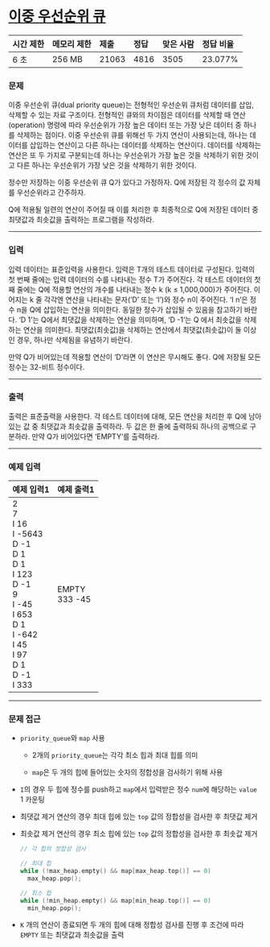 # [이중 우선순위 큐](https://www.acmicpc.net/problem/7662)

<div align = center>

| 시간 제한 | 메모리 제한 | 제출  | 정답 | 맞은 사람 | 정답 비율 |
| :-------- | :---------- | :---- | :--- | :-------- | :-------- |
| 6 초      | 256 MB      | 21063 | 4816 | 3505      | 23.077%   |

</div>

### 문제

이중 우선순위 큐(dual priority queue)는 전형적인 우선순위 큐처럼 데이터를 삽입, 삭제할 수 있는 자료 구조이다. 전형적인 큐와의 차이점은 데이터를 삭제할 때 연산(operation) 명령에 따라 우선순위가 가장 높은 데이터 또는 가장 낮은 데이터 중 하나를 삭제하는 점이다. 이중 우선순위 큐를 위해선 두 가지 연산이 사용되는데, 하나는 데이터를 삽입하는 연산이고 다른 하나는 데이터를 삭제하는 연산이다. 데이터를 삭제하는 연산은 또 두 가지로 구분되는데 하나는 우선순위가 가장 높은 것을 삭제하기 위한 것이고 다른 하나는 우선순위가 가장 낮은 것을 삭제하기 위한 것이다. 

정수만 저장하는 이중 우선순위 큐 Q가 있다고 가정하자. Q에 저장된 각 정수의 값 자체를 우선순위라고 간주하자. 

Q에 적용될 일련의 연산이 주어질 때 이를 처리한 후 최종적으로 Q에 저장된 데이터 중 최댓값과 최솟값을 출력하는 프로그램을 작성하라.

---

### 입력

입력 데이터는 표준입력을 사용한다. 입력은 T개의 테스트 데이터로 구성된다. 입력의 첫 번째 줄에는 입력 데이터의 수를 나타내는 정수 T가 주어진다. 각 테스트 데이터의 첫째 줄에는 Q에 적용할 연산의 개수를 나타내는 정수 k (k ≤ 1,000,000)가 주어진다. 이어지는 k 줄 각각엔 연산을 나타내는 문자(‘D’ 또는 ‘I’)와 정수 n이 주어진다. ‘I n’은 정수 n을 Q에 삽입하는 연산을 의미한다. 동일한 정수가 삽입될 수 있음을 참고하기 바란다. ‘D 1’는 Q에서 최댓값을 삭제하는 연산을 의미하며, ‘D -1’는 Q 에서 최솟값을 삭제하는 연산을 의미한다. 최댓값(최솟값)을 삭제하는 연산에서 최댓값(최솟값)이 둘 이상인 경우, 하나만 삭제됨을 유념하기 바란다.

만약 Q가 비어있는데 적용할 연산이 ‘D’라면 이 연산은 무시해도 좋다. Q에 저장될 모든 정수는 32-비트 정수이다. 

---

### 출력

출력은 표준출력을 사용한다. 각 테스트 데이터에 대해, 모든 연산을 처리한 후 Q에 남아 있는 값 중 최댓값과 최솟값을 출력하라. 두 값은 한 줄에 출력하되 하나의 공백으로 구분하라. 만약 Q가 비어있다면 ‘EMPTY’를 출력하라.

---

### 예제 입력

| 예제 입력1                                                                                                                                                         | 예제 출력1        |
| :----------------------------------------------------------------------------------------------------------------------------------------------------------------- | :---------------- |
| 2<br/>7<br/>I 16<br/>I -5643<br/>D -1<br/>D 1<br/>D 1<br/>I 123<br/>D -1<br/>9<br/>I -45<br/>I 653<br/>D 1<br/>I -642<br/>I 45<br/>I 97<br/>D 1<br/>D -1<br/>I 333 | EMPTY<br/>333 -45 |

---

### 문제 접근

  - `priority_queue`와 `map` 사용

    - 2개의 `priority_queue`는 각각 최소 힙과 최대 힙를 의미

    - `map`은 두 개의 힙에 들어있는 숫자의 정합성을 검사하기 위해 사용

  - `I`의 경우 두 힙에 정수를 push하고 `map`에서 입력받은 정수 `num`에 해당하는 `value` 1 카운팅

  - 최댓값 제거 연산의 경우 최대 힙에 있는 `top` 값의 정합성을 검사한 후 최댓값 제거

  - 최솟값 제거 연산의 경우 최소 힙에 있는 `top` 값의 정합성을 검사한 후 최솟값 제거

    ```cpp
    // 각 힙의 정합성 검사

    // 최대 힙
    while (!max_heap.empty() && map[max_heap.top()] == 0)
      max_heap.pop();
    
    // 최소 힙
    while (!min_heap.empty() && map[min_heap.top()] == 0)
      min_heap.pop();
    ```
  
  - `K` 개의 연산이 종료되면 두 개의 힙에 대해 정합성 검사를 진행 후 조건에 따라 `EMPTY` 또는 최댓값과 최솟값을 출력

